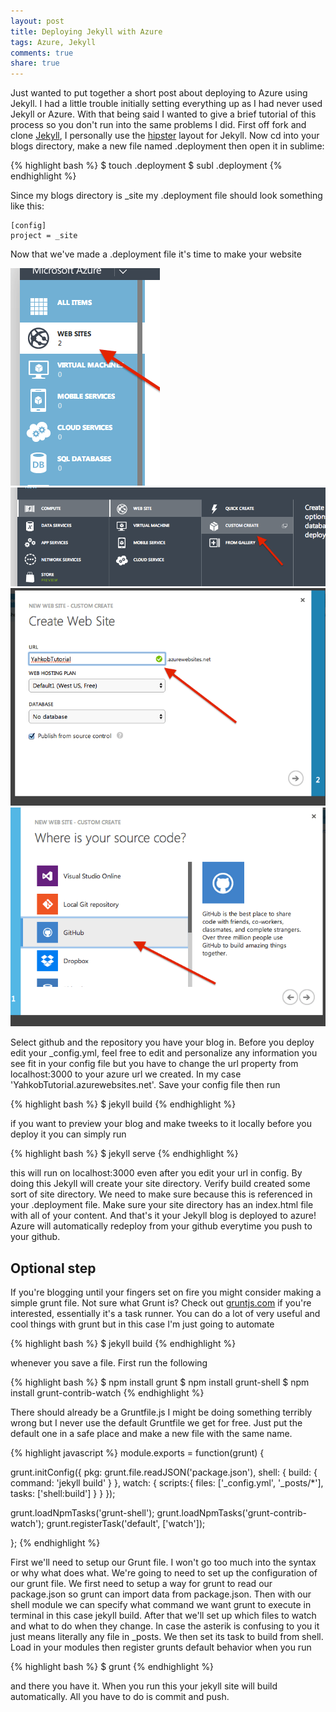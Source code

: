 ```yaml
---
layout: post
title: Deploying Jekyll with Azure
tags: Azure, Jekyll
comments: true
share: true
---
```

Just wanted to put together a short post about deploying to Azure using Jekyll. I had a little trouble initially setting everything up as I had never used Jekyll or Azure. With that being said I wanted to give a brief tutorial of this process so you don't run into the same problems I did. First off fork and clone <a href="https://github.com/jekyll/jekyll">Jekyll</a>, I personally use the <a href="https://github.com/mmistakes/hpstr-jekyll-theme">hipster</a> layout for Jekyll. Now cd into your blogs directory, make a new file named .deployment then open it in sublime:

{% highlight bash %}
$ touch .deployment
$ subl .deployment
{% endhighlight %}

 Since my blogs directory is _site my .deployment file should look something like this:

    [config]
    project = _site

Now that we've made a .deployment file it's time to make your website

<img src='/images/azureweb.png'>
<img src='/images/customcreate.png'>
<img src='/images/git.png'>
<img src='/images/postsource.png'>



Select github and the repository you have your blog in. Before you deploy edit your _config.yml, feel free to edit and personalize any information you see fit in your config file but you have to change the url property from localhost:3000 to your azure url we created. In my case 'YahkobTutorial.azurewebsites.net'. Save your config file then run

{% highlight bash %}
$ jekyll build
{% endhighlight %}

if you want to preview your blog and make tweeks to it locally before you deploy it you can simply run

{% highlight bash %}
$ jekyll serve
{% endhighlight %}

this will run on localhost:3000 even after you edit your url in config. By doing this Jekyll will create your site directory. Verify build created some sort of site directory. We need to make sure because this is referenced in your .deployment file. Make sure your site directory has an index.html file with all of your content. And that's it your Jekyll blog is deployed to azure! Azure will automatically redeploy from your github everytime you push to your github.

<h2> Optional step</h2>
If you're blogging until your fingers set on fire you might consider making a simple grunt file. Not sure what Grunt is? Check out <a href="http://www.gruntjs.com/">gruntjs.com</a> if you're interested, essentially it's a task runner. You can do a lot of very useful and cool things with grunt but in this case I'm just going to automate

{% highlight bash %}
$ jekyll build
{% endhighlight %}

whenever you save a file. First run the following

{% highlight bash %}
$ npm install grunt
$ npm install grunt-shell
$ npm install grunt-contrib-watch
{% endhighlight %}

 There should already be a Gruntfile.js I might be doing something terribly wrong but I never use the default Gruntfile we get for free. Just put the default one in a safe place and make a new file with the same name.

{% highlight javascript %}
module.exports = function(grunt) {

  grunt.initConfig({
    pkg: grunt.file.readJSON('package.json'),
    shell: {
      build: {
        command: 'jekyll build'
      }
    },
    watch: {
      scripts:{
        files: ['_config.yml', '_posts/*'],
        tasks: ['shell:build']
      }
    }
});

grunt.loadNpmTasks('grunt-shell');
grunt.loadNpmTasks('grunt-contrib-watch');
grunt.registerTask('default', ['watch']);

};
{% endhighlight %}

  First we'll need to setup our Grunt file. I won't go too much into the syntax or why what does what. We're going to need to set up the configuration of our grunt file. We first need to setup a way for grunt to read our package.json so grunt can import data from package.json. Then with our shell module we can specify what command we want grunt to execute in terminal in this case jekyll build. After that we'll set up which files to watch and what to do when they change. In case the asterik is confusing to you it just means literally any file in _posts. We then set its task to build from shell. Load in your modules then register grunts default behavior when you run

{% highlight bash %}
$ grunt
{% endhighlight %}

and there you have it. When you run this your jekyll site will build automatically. All you have to do is commit and push.

